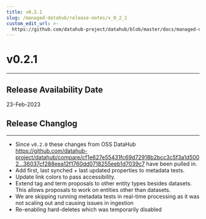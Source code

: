 ```yaml
---
title: v0.2.1
slug: /managed-datahub/release-notes/v_0_2_1
custom_edit_url: >-
  https://github.com/datahub-project/datahub/blob/master/docs/managed-datahub/release-notes/v_0_2_1.md
---
```

# v0.2.1
---

Release Availability Date
---
23-Feb-2023

## Release Changlog
---
- Since `v0.2.0` these changes from OSS DataHub https://github.com/datahub-project/datahub/compare/cf1e627e55431fc69d72918b2bcc3c5f3a1d5002...36037cf288eea12f1760dd0718255eeb1d7039c7 have been pulled in.
- Add first, last synched + last updated properties to metadata tests. 
- Update link colors to pass accessibility.
- Extend tag and term proposals to other entity types besides datasets. This allows proposals to work on entities other than datasets.
- We are skipping running metadata tests in real-time processing as it was not scaling out and causing issues in ingestion
- Re-enabling hard-deletes which was temporarily disabled
